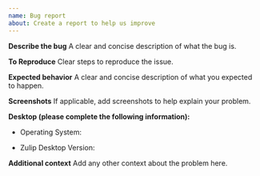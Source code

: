 ```yaml
---
name: Bug report
about: Create a report to help us improve
---
```


**Describe the bug**
A clear and concise description of what the bug is.

**To Reproduce**
Clear steps to reproduce the issue.

**Expected behavior**
A clear and concise description of what you expected to happen.

**Screenshots**
If applicable, add screenshots to help explain your problem.

**Desktop (please complete the following information):**
 - Operating System: 
 <!-- (Platform and Version) e.g. macOS 10.13.6 / Windows 10 (1803) / Ubuntu 18.04 x64 -->
 - Zulip Desktop Version:
<!-- e.g. 5.2.0 --> 

**Additional context**
Add any other context about the problem here.
